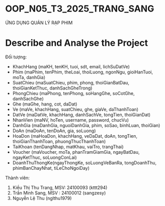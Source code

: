# OOP_N05_T3_2025_TRANG_SANG

ỨNG DỤNG QUẢN LÝ RẠP PHIM

# Describe and Analyse the Project

Đối tượng:
- KhachHang (maKH, tenKH, tuoi, sdt, email, lichSuDatVe)
- Phim (maPhim, tenPhim, theLoai, thoiLuong, ngonNgu, gioiHanTuoi, moTa, danhGia)
- SuatChieu (maSuatChieu, phim, phong, thoiGianBatDau, thoiGianKetThuc, danhSachGheTrong)
- PhongChieu (maPhong, tenPhong, soHangGhe, soCotGhe, danhSachGhe)
- Ghe (maGhe, hang, cot, daDat)
- Ve (maVe, khachHang, suatChieu, ghe, giaVe, daThanhToan)
- DatVe (maDatVe, khachHang, danhSachVe, tongTien, thoiGianDat)
- NhanVien (maNV, hoTen, username, password, chucVu)
- DanhGia (maDanhGia, nguoiDanhGia, phim, soSao, binhLuan, thoiGian)
- DoAn (maDoAn, tenDoAn, gia, soLuong)
- HoaDon (maHoaDon, khachHang, veDaDat, doAn, tongTien, thoiGianThanhToan, phuongThucThanhToan)
- TaiKhoan (tenDangNhap, matKhau, vaiTro, trangThai)
- Voucher (maVoucher, moTa, phanTramGiamGia, ngayBatDau, ngayKetThuc, soLuongConLai)
- DoanhThuThongKe(ngayThongKe, soLuongVeBanRa, tongDoanhThu, phimBanChayNhat, tiLeChoNgoiDay)


Thành viên:
1. Kiều Thị Thu Trang, MSV: 24100093 (kttt294)
2. Trần Minh Sang, MSV : 24100012 (sangzesy)
3. Nguyễn Lệ Thu (nglthu1979)
